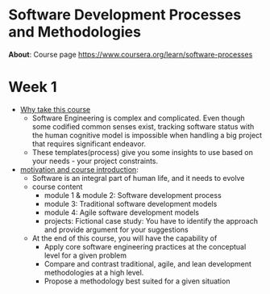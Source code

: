 # Software Development Processes and Methodologies

**About**: Course page https://www.coursera.org/learn/software-processes

# Week 1

- [Why take this course](https://www.coursera.org/learn/software-processes/lecture/3TI3R/why-take-this-course)
  - Software Engineering is complex and complicated. Even though some codified common senses exist, tracking software status with the human cognitive model is impossible when handling a big project that requires significant endeavor.
  - These templates(process) give you some insights to use based on your needs - your project constraints.
- [motivation and course introduction](https://www.coursera.org/learn/software-processes/lecture/8zn4S/motivation-and-course-intro):
  - Software is an integral part of human life, and it needs to evolve
  - course content
    - module 1 & module 2: Software development process
    - module 3: Traditional software development models
    - module 4: Agile software development models
    - projects: Fictional case study: You have to identify the approach and provide argument for your suggestions
  - At the end of this course, you will have the capability of
    - Apply core software engineering practices at the conceptual level for a given problem
    - Compare and contrast traditional, agile, and lean development methodologies at a high level.
    - Propose a methodology best suited for a given situation

